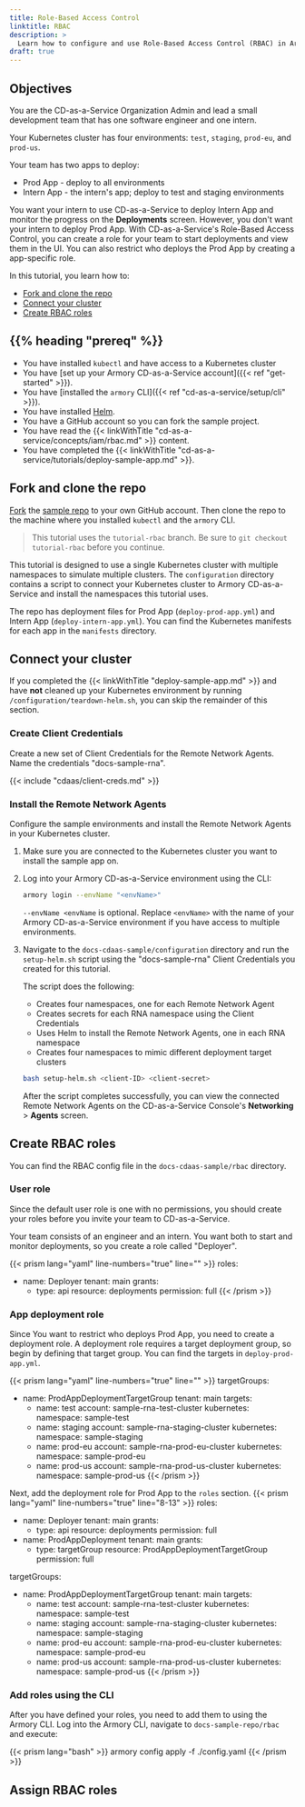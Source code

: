 ```yaml
---
title: Role-Based Access Control
linktitle: RBAC
description: >
  Learn how to configure and use Role-Based Access Control (RBAC) in Armory Continuous Deployment-as-a-Service.
draft: true 
---
```


## Objectives

You are the CD-as-a-Service Organization Admin and lead a small development team that has one software engineer and one intern.

Your Kubernetes cluster has four environments: `test`, `staging`, `prod-eu`, and `prod-us`.  

Your team has two apps to deploy:

* Prod App - deploy to all environments
* Intern App - the intern's app; deploy to test and staging environments

You want your intern to use CD-as-a-Service to deploy Intern App and monitor the progress on the **Deployments** screen. However, you don't want your intern to deploy Prod App. With CD-as-a-Service's Role-Based Access Control, you can create a role for your team to start deployments and view them in the UI. You can also restrict who deploys the Prod App by creating a app-specific role.

In this tutorial, you learn how to:

* [Fork and clone the repo](#fork-and-clone-the-repo)
* [Connect your cluster](#connect-your-cluster)
* [Create RBAC roles](#create-rbac-roles)


## {{% heading "prereq" %}}

* You have installed `kubectl` and have access to a Kubernetes cluster
* You have [set up your Armory CD-as-a-Service account]({{< ref "get-started" >}}).
* You have [installed the `armory` CLI]({{< ref "cd-as-a-service/setup/cli" >}}).
* You have installed [Helm](https://helm.sh/docs/intro/install/).
* You have a GitHub account so you can fork the sample project.
* You have read the {{< linkWithTitle "cd-as-a-service/concepts/iam/rbac.md" >}} content.
* You have completed the  {{< linkWithTitle "cd-as-a-service/tutorials/deploy-sample-app.md" >}}.

## Fork and clone the repo

[Fork](https://docs.github.com/en/get-started/quickstart/fork-a-repo) the  [sample repo](https://github.com/armory/docs-cdaas-sample) to your own GitHub account. Then clone the repo to the machine where you installed `kubectl` and the `armory` CLI.

>This tutorial uses the `tutorial-rbac` branch. Be sure to `git checkout tutorial-rbac` before you continue.

This tutorial is designed to use a single Kubernetes cluster with multiple namespaces to simulate multiple clusters. The `configuration` directory contains a script to connect your Kubernetes cluster to Armory CD-as-a-Service and install the namespaces this tutorial uses.

The repo has deployment files for Prod App (`deploy-prod-app.yml`) and Intern App (`deploy-intern-app.yml`). You can find the Kubernetes manifests for each app in the `manifests` directory.

## Connect your cluster

If you completed the {{< linkWithTitle "deploy-sample-app.md" >}} and have **not** cleaned up your Kubernetes environment by running `/configuration/teardown-helm.sh`, you can skip the remainder of this section.

### Create Client Credentials

Create a new set of Client Credentials for the Remote Network Agents. Name the credentials "docs-sample-rna".

{{< include "cdaas/client-creds.md" >}}

### Install the Remote Network Agents

Configure the sample environments and install the Remote Network Agents in your Kubernetes cluster.

1. Make sure you are connected to the Kubernetes cluster you want to install the sample app on.
1. Log into your Armory CD-as-a-Service environment using the CLI:

   ```bash
   armory login --envName "<envName>"
   ```

   `--envName <envName` is optional. Replace `<envName>` with the name of your Armory CD-as-a-Service environment if you have access to multiple environments.

1. Navigate to the `docs-cdaas-sample/configuration` directory and run the `setup-helm.sh` script using the "docs-sample-rna" Client Credentials you created for this tutorial.

   The script does the following:

      - Creates four namespaces, one for each Remote Network Agent
      - Creates secrets for each RNA namespace using the Client Credentials
      - Uses Helm to install the Remote Network Agents, one in each RNA namespace
      - Creates four namespaces to mimic different deployment target clusters

   ```bash
   bash setup-helm.sh <client-ID> <client-secret>
   ```

   After the script completes successfully, you can view the connected Remote Network Agents on the CD-as-a-Service Console's **Networking** > **Agents** screen.

## Create RBAC roles

You can find the RBAC config file in the `docs-cdaas-sample/rbac` directory.

### User role

Since the default user role is one with no permissions, you should create your roles before you invite your team to CD-as-a-Service.

Your team consists of an engineer and an intern. You want both to start and monitor deployments, so you create a role called "Deployer".

{{< prism lang="yaml" line-numbers="true" line="" >}}
roles:
  - name: Deployer
    tenant: main
    grants:
      - type: api
        resource: deployments
        permission: full
{{< /prism >}}

### App deployment role

Since You want to restrict who deploys Prod App, you need to create a deployment role. A deployment role requires a target deployment group, so begin by defining that target group. You can find the targets in `deploy-prod-app.yml`.

{{< prism lang="yaml" line-numbers="true" line="" >}}
targetGroups:
  - name: ProdAppDeploymentTargetGroup
    tenant: main
    targets:
      - name: test
        account: sample-rna-test-cluster
        kubernetes:
          namespace: sample-test
      - name: staging
        account: sample-rna-staging-cluster
        kubernetes:
          namespace: sample-staging
      - name: prod-eu
        account: sample-rna-prod-eu-cluster
        kubernetes:
          namespace: sample-prod-eu
      - name: prod-us
        account: sample-rna-prod-us-cluster
        kubernetes:
          namespace: sample-prod-us
{{< /prism >}}

Next, add the deployment role for Prod App to the `roles` section.
{{< prism lang="yaml" line-numbers="true" line="8-13" >}}
roles:
  - name: Deployer
    tenant: main
    grants:
      - type: api
        resource: deployments
        permission: full
  - name: ProdAppDeployment
    tenant: main
    grants:
      - type: targetGroup
        resource: ProdAppDeploymentTargetGroup
        permission: full

targetGroups:
  - name: ProdAppDeploymentTargetGroup
    tenant: main
    targets:
      - name: test
        account: sample-rna-test-cluster
        kubernetes:
          namespace: sample-test
      - name: staging
        account: sample-rna-staging-cluster
        kubernetes:
          namespace: sample-staging
      - name: prod-eu
        account: sample-rna-prod-eu-cluster
        kubernetes:
          namespace: sample-prod-eu
      - name: prod-us
        account: sample-rna-prod-us-cluster
        kubernetes:
          namespace: sample-prod-us
{{< /prism >}}

### Add roles using the CLI

After you have defined your roles, you need to add them to using the Armory CLI. Log into the Armory CLI, navigate to `docs-sample-repo/rbac` and execute:

{{< prism lang="bash" >}}
armory config apply -f ./config.yaml
{{< /prism >}}

## Assign RBAC roles
